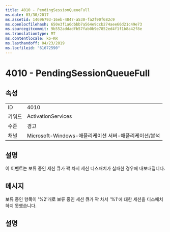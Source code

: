 ```yaml
---
title: 4010 - PendingSessionQueueFull
ms.date: 03/30/2017
ms.assetid: 14696793-16eb-4847-a530-fa2f90f682c9
ms.openlocfilehash: 650e3f1a6dbbb7a564e9ccb274aee66d21c49e73
ms.sourcegitcommit: 9b552addadfb57fab0b9e7852ed4f1f1b8a42f8e
ms.translationtype: MT
ms.contentlocale: ko-KR
ms.lasthandoff: 04/23/2019
ms.locfileid: "61672590"
---
```

# <a name="4010---pendingsessionqueuefull"></a>4010 - PendingSessionQueueFull
## <a name="properties"></a>속성  
  
|||  
|-|-|  
|ID|4010|  
|키워드|ActivationServices|  
|수준|경고|  
|채널|Microsoft-Windows-애플리케이션 서버-애플리케이션/분석|  
  
## <a name="description"></a>설명  
 이 이벤트는 보류 중인 세션 큐가 꽉 차서 세션 디스패치가 실패한 경우에 내보내집니다.  
  
## <a name="message"></a>메시지  
 보류 중인 항목이 '%2'개로 보류 중인 세션 큐가 꽉 차서 '%1'에 대한 세션을 디스패치하지 못했습니다.  
  
## <a name="details"></a>설명

